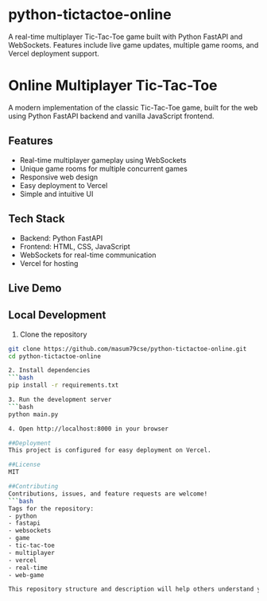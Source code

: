 # python-tictactoe-online
A real-time multiplayer Tic-Tac-Toe game built with Python FastAPI and WebSockets. Features include live game updates, multiple game rooms, and Vercel deployment support.



# Online Multiplayer Tic-Tac-Toe

A modern implementation of the classic Tic-Tac-Toe game, built for the web using Python FastAPI backend and vanilla JavaScript frontend.

## Features
- Real-time multiplayer gameplay using WebSockets
- Unique game rooms for multiple concurrent games
- Responsive web design
- Easy deployment to Vercel
- Simple and intuitive UI

## Tech Stack
- Backend: Python FastAPI
- Frontend: HTML, CSS, JavaScript
- WebSockets for real-time communication
- Vercel for hosting

## Live Demo
 

## Local Development
1. Clone the repository
```bash
git clone https://github.com/masum79cse/python-tictactoe-online.git
cd python-tictactoe-online

2. Install dependencies
```bash
pip install -r requirements.txt

3. Run the development server
```bash
python main.py

4. Open http://localhost:8000 in your browser

##Deployment
This project is configured for easy deployment on Vercel.

##License
MIT

##Contributing
Contributions, issues, and feature requests are welcome!
```bash
Tags for the repository:
- python
- fastapi
- websockets
- game
- tic-tac-toe
- multiplayer
- vercel
- real-time
- web-game

This repository structure and description will help others understand your project and make it easy to find through GitHub search. Would you like me to help you set up the repository with these specifications?
